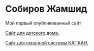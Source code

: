 # Собиров Жамшид
Мой первый опубликованный сайт


[Сайт для детского дома.](https://arcsobirov.github.io/School/ "Необязательная подсказка")

[Сайт для охранной системы КАПКАН.](https://arcsobirov.github.io/Secure/ "Необязательная подсказка")
